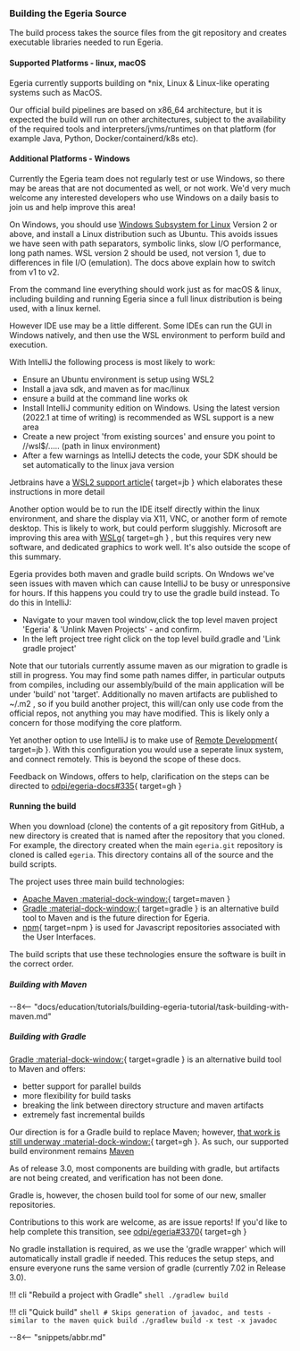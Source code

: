 <!-- SPDX-License-Identifier: CC-BY-4.0 -->
<!-- Copyright Contributors to the ODPi Egeria project. -->

### Building the Egeria Source

The build process takes the source files from the git repository and creates executable libraries needed to run Egeria.  

#### Supported Platforms - linux, macOS

Egeria currently supports building on *nix, Linux & Linux-like operating systems such as MacOS.
     
Our official build pipelines are based on x86_64 architecture, but it is expected the build will run on other architectures, subject to the availability of the required tools and interpreters/jvms/runtimes on that platform (for example Java, Python, Docker/containerd/k8s etc).

#### Additional Platforms - Windows

Currently the Egeria team does not regularly test or use Windows, so there may be areas that are not documented as well, or not work. We'd very much
welcome any interested developers who use Windows on a daily basis to join us and help improve this area!

On Windows, you should use [Windows Subsystem for Linux](https://docs.microsoft.com/en-us/windows/wsl/) Version 2 or above, and install a Linux distribution such as Ubuntu. This avoids issues we have seen with path separators, symbolic links, slow I/O performance, long path names. 
WSL version 2 should be used, not version 1, due to differences in file I/O (emulation). The docs above explain how to switch from v1 to v2.
     
From the command line everything should work just as for macOS & linux, including building and running Egeria since a full linux distribution is being used, with a linux kernel.

However IDE use may be a little different. Some IDEs can run the GUI in Windows natively, and then use the WSL environment to perform build and execution.

With IntelliJ the following process is most likely to work:

 * Ensure an Ubuntu environment is setup using WSL2
 * Install a java sdk, and maven as for mac/linux
 * ensure a build at the command line works ok 
 * Install IntelliJ community edition on Windows. Using the latest version (2022.1 at time of writing) is recommended as WSL support is a new area
 * Create a new project 'from existing sources' and ensure you point to //wsl$/..... (path in linux environment)
 * After a few warnings as IntelliJ detects the code, your SDK should be set automatically to the linux java version 

Jetbrains have a [WSL2 support article](https://www.jetbrains.com/help/idea/how-to-use-wsl-development-environment-in-product.html){ target=jb } which elaborates these instructions in more detail

Another option would be to run the IDE itself directly within the linux environment, and share the display via X11, VNC, or another form of remote desktop. 
This is likely to work, but could perform sluggishly. Microsoft are improving this area with [WSLg](https://www.google.com/search?client=safari&rls=en&q=wslg&ie=UTF-8&oe=UTF-8){ target=gh } , but this requires very new software, and dedicated
graphics to work well. It's also outside the scope of this summary.

Egeria provides both maven and gradle build scripts. On Wndows we've seen issues with maven which can cause IntelliJ 
to be busy or unresponsive for hours. If this happens you could try to use the gradle build instead. To do this in IntelliJ:

* Navigate to your maven tool window,click the top level maven project 'Egeria' & 'Unlink Maven Projects' - and confirm.
* In the left project tree right click on the top level build.gradle and 'Link gradle project' 

Note that our tutorials currently assume maven as our migration to gradle is still in progress. You may find some path names differ, in particular outputs from compiles,
including our assembly/build of the main application will be under 'build' not 'target'. Additionally no maven artifacts
are published to ~/.m2 , so if you build another project, this will/can only use code from the official repos, not anything 
you may have modified. This is likely only a concern for those modifying the core platform.

Yet another option to use IntelliJ is to make use of [Remote Development](https://www.jetbrains.com/remote-development/){ target=jb }. With this configuration you would use a seperate linux
system, and connect remotely. This is beyond the scope of these docs.

Feedback on Windows, offers to help, clarification on the steps can be directed to [odpi/egeria-docs#335](https://github.com/odpi/egeria-docs/issues/335){ target=gh }


#### Running the build

When you download (clone) the contents of a git repository  from GitHub, a new directory is created that is named after the repository that you cloned. For example, the directory created when the main `egeria.git` repository is cloned is called `egeria`.  This directory contains all of the source and the build scripts.

The project uses three main build technologies:

* [Apache Maven :material-dock-window:](https://maven.apache.org/){ target=maven }
* [Gradle :material-dock-window:](https://gradle.org/){ target=gradle } is an alternative build tool to Maven and is the future direction for Egeria.
* [npm](https://www.npmjs.com){ target=npm } is used for Javascript repositories associated with the User Interfaces.

The build scripts that use these technologies ensure the software is built in the correct order.  

##### Building with Maven

--8<-- "docs/education/tutorials/building-egeria-tutorial/task-building-with-maven.md"


##### Building with Gradle

[Gradle :material-dock-window:](https://gradle.org/){ target=gradle } is an alternative build tool to Maven and offers:

- better support for parallel builds
- more flexibility for build tasks
- breaking the link between directory structure and maven artifacts
- extremely fast incremental builds

Our direction is for a Gradle build to replace Maven; however, [that work is still underway :material-dock-window:](https://github.com/odpi/egeria/issues/3370){ target=gh }. As such, our supported build environment remains [Maven](#building-with-maven)

As of release 3.0, most components are building with gradle, but artifacts are not being created, and verification has not been done. 

Gradle is, however, the chosen build tool for some of our new, smaller repositories.

Contributions to this work are welcome, as are issue reports! 
If you'd like to help complete this transition, see [odpi/egeria#3370](https://github.com/odpi/egeria/issues/3370){ target=gh }

No gradle installation is required, as we use the 'gradle wrapper' which will automatically install gradle if needed. This reduces the setup steps, and ensure everyone runs the same version of gradle (currently 7.02 in Release 3.0).

!!! cli "Rebuild a project with Gradle"
    ```shell
    ./gradlew build
    ```

!!! cli "Quick build"
    ```shell
    # Skips generation of javadoc, and tests - similar to the maven quick build
    ./gradlew build -x test -x javadoc
    ```


--8<-- "snippets/abbr.md"
